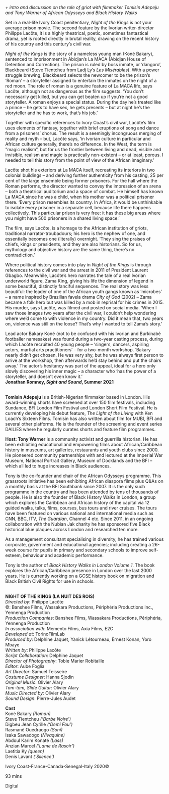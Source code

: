 
_+ intro and discussion on the role of griot with filmmaker Tomisin Adepeju and Tony Warner of African Odysseys and Black History Walks_

Set in a real-life Ivory Coast penitentiary, _Night of the Kings_ is not your average prison movie. The second feature by the Ivorian writer-director Philippe Lacôte, it is a highly theatrical, poetic, sometimes fantastical drama, yet is rooted directly in brutal reality, drawing on the recent history of his country and this century’s civil war.

_Night of the Kings_ is the story of a nameless young man (Koné Bakary), sentenced to imprisonment in Abidjan’s La MACA (Abidjan House of Detention and Correction). The prison is ruled by boss inmate, or ‘dangoro’, Blackbeard (Steve Tientcheu from Ladj Ly’s _Les Misérables_). With a power struggle brewing, Blackbeard selects the newcomer to be the prison’s ‘Roman’ – a storyteller assigned to entertain the inmates on the night of a red moon. The role of roman is a genuine feature of La MACA life, says Lacôte, although not as dangerous as the film suggests. ‘You don’t necessarily get killed, but you can get beaten up if you’re not a good storyteller. A roman enjoys a special status. During the day he’s treated like a prince – he gets to have sex, he gets presents – but at night he’s the storyteller and he has to work, that’s his job.’

Together with specific references to Ivory Coast’s civil war, Lacôte’s film uses elements of fantasy, together with brief eruptions of song and dance from a prisoners’ chorus. The result is a seemingly incongruous merging of reality and myth – but, Lacôte says, ‘in Ivorian culture in particular and African culture generally, there’s no difference. In the West, the term is “magic realism”, but for us the frontier between living and dead, visible and invisible, realism and magic is practically non-existent – or at least, porous. I needed to tell this story from the point of view of the African imaginary.’

Lacôte shot his exteriors at La MACA itself, recreating its interiors in two colonial buildings – and deriving further authenticity from his casting, 25 per cent of the large ensemble being former prisoners. For the hall where the Roman performs, the director wanted to convey the impression of an arena – both a theatrical auditorium and a space of combat. He himself has known La MACA since he was a child, when his mother was a political prisoner there. ‘Every prison resembles its country. In Africa, it would be unthinkable to isolate every prisoner in a separate cell, because life there happens collectively. This particular prison is very free: it has these big areas where you might have 500 prisoners in a shared living space.’

The film, says Lacôte, is a homage to the African institution of griots, traditional narrator-troubadours; his hero is the nephew of one, and essentially becomes one (literally) overnight. ‘They sing the praises of chiefs, kings or presidents, and they are also historians. So for us, mythology and objective history are the same thing, there’s no contradiction.’

Where political history comes into play in _Night of the Kings_ is through references to the civil war and the arrest in 2011 of President Laurent Gbagbo. Meanwhile, Lacôte’s hero narrates the tale of a real Ivorian underworld figure, Zama King, giving his life the dimension of legend in some beautiful, distinctly fanciful sequences. The real story was less beautiful: the leader of one of the African youth gangs known as ‘microbes’ – a name inspired by Brazilian favela drama _City of God_ (2002) – Zama became a folk hero but was killed by a mob in reprisal for his crimes in 2015. His murder, says Lacôte, was filmed and posted on social media. ‘When I saw those images two years after the civil war, I couldn’t help wondering where we’d come to with violence in my country. Did it mean that, two years on, violence was still on the loose? That’s why I wanted to tell Zama’s story.’

Lead actor Bakary Koné (not to be confused with his Ivorian and Burkinabé footballer namesakes) was found during a two-year casting process, during which Lacôte recruited 40 young people – ‘singers, dancers, aspiring actors, martial arts practitioners’ – for a two-month workshop. ‘Bakary nearly didn’t get chosen. He was very shy, but he was always first person to arrive at the workshop, then afterwards he’d stay behind and put the chairs away.’ The actor’s hesitancy was part of the appeal, ideal for a hero only slowly discovering his inner magic – a character who ‘has the power of a storyteller, and doesn’t even know it.’  
**Jonathan Romney, _Sight and Sound_, Summer 2021**
<br><br>

**Tomisin Adepeju**  is a British-Nigerian filmmaker based in London. His award-winning shorts have screened at over 150 film festivals, including Sundance, BFI London Film Festival and London Short Film Festival. He is currently developing his debut feature, _The Light of the Living_ with Ken Loach’s Sixteen Films. Tomisin has also written about film for MUBI, BFI and several other platforms. He is the founder of the screening and event series DAILIES where he regularly curates shorts and feature film programmes.

**Host: Tony Warner** is a community activist and guerrilla historian. He has been exhibiting educational and empowering films about African/Caribbean history in museums, art galleries, restaurants and youth clubs since 2000. He pioneered community partnerships with and lectured at the Imperial War Museum, National Portrait Gallery, Museum of Docklands and the BFI – which all led to huge increases in Black audiences.

Tony is the co-founder and chair of the African Odysseys programme. This grassroots initiative has been exhibiting African diaspora films plus Q&As on a monthly basis at the BFI Southbank since 2007. It is the only such programme in the country and has been attended by tens of thousands of people. He is also the founder of Black History Walks in London, a group which explores the Caribbean and African history of the capital via 12 guided walks, talks, films, courses, bus tours and river cruises. The tours have been featured on various national and international media such as CNN, BBC, ITV, _The Guardian_, Channel 4 etc. Since 2011, in an ongoing collaboration with the Nubian Jak charity he has sponsored five Black historical blue plaques across London and researched ten more.

As a management consultant specialising in diversity, he has trained various corporate, government and educational agencies; including creating a 26-week course for pupils in primary and secondary schools to improve self-esteem, behaviour and academic performance.

Tony is the author of _Black History Walks in London Volume 1_. The book explores the African/Caribbean presence in London over the last 2000 years. He is currently working on a GCSE history book on migration and Black British Civil Rights for use in schools.
<br><br>

**NIGHT OF THE KINGS (LA NUIT DES ROIS)**  
_Directed by_: Philippe Lacôte  
©: Banshee Films, Wassakara Productions, Périphéria Productions Inc., Yennenga Production  
_Production Companies_: Banshee Films, Wassakara Productions, Périphéria, Yennenga Production  
_In association with_: Memento Films,  Axia Films, E2C  
_Developed at_: TorinoFilmLab  
_Produced by_: Delphine Jaquet, Yanick Létourneau, Ernest Konan, Yoro Mbaye  
_Written by_: Philippe Lacôte  
_Script Collaboration_: Delphine Jaquet  
_Director of Photography_: Tobie Marier Robitaille  
_Editor_: Aube Foglia  
_Art Director_: Samuel Teisseire  
_Costume Designer_: Hanna Sjodin  
_Original Music_: Olivier Alary  
_Tam-tam, Slide Guitar_: Olivier Alary  
_Music Directed by_: Olivier Alary  
_Sound Design_: Pierre-Jules Audet

**Cast**  
Koné Bakary _(Roman)_  
Steve Tientcheu _(‘Barbe Noire’)_  
Digbeu Jean Cyrille _(‘Demi Fou’)_  
Rasmané Ouédraogo _(Soni)_  
Isaka Sawadogo _(Nivaquine)_  
Abdoul Karim Konaté _(Lass)_  
Anzian Marcel _(‘Lame de Rasoir’)_  
Laetitia Ky _(queen)_  
Denis Lavant _(‘Silence’)_

Ivory Coast-France-Canada-Senegal-Italy 2020©

93 mins

Digital
<!--stackedit_data:
eyJoaXN0b3J5IjpbMTI2NjY5MDE5MF19
-->